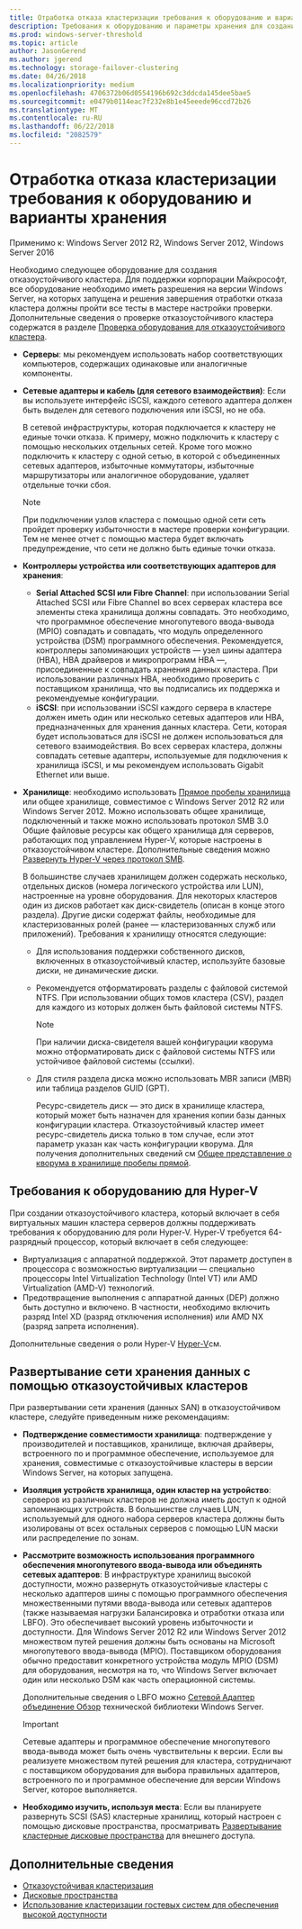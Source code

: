 ```yaml
---
title: Отработка отказа кластеризации требования к оборудованию и варианты хранения
description: Требования к оборудованию и параметры хранения для создания отказоустойчивого кластера.
ms.prod: windows-server-threshold
ms.topic: article
author: JasonGerend
ms.author: jgerend
ms.technology: storage-failover-clustering
ms.date: 04/26/2018
ms.localizationpriority: medium
ms.openlocfilehash: 4706372b06d0554196b692c3ddcda145dee5bae5
ms.sourcegitcommit: e0479b0114eac7f232e8b1e45eeede96ccd72b26
ms.translationtype: MT
ms.contentlocale: ru-RU
ms.lasthandoff: 06/22/2018
ms.locfileid: "2082579"
---
```

# <a name="failover-clustering-hardware-requirements-and-storage-options"></a>Отработка отказа кластеризации требования к оборудованию и варианты хранения

Применимо к: Windows Server 2012 R2, Windows Server 2012, Windows Server 2016

Необходимо следующее оборудование для создания отказоустойчивого кластера. Для поддержки корпорации Майкрософт, все оборудование необходимо иметь разрешения на версии Windows Server, на которых запущена и решения завершения отработки отказа кластера должны пройти все тесты в мастере настройки проверки. Дополнительные сведения о проверке отказоустойчивого кластера содержатся в разделе [Проверка оборудования для отказоустойчивого кластера](<https://docs.microsoft.com/previous-versions/windows/it-pro/windows-server-2012-r2-and-2012/jj134244(v%3dws.11)>).

- **Серверы**: мы рекомендуем использовать набор соответствующих компьютеров, содержащих одинаковые или аналогичные компоненты.
- **Сетевые адаптеры и кабель (для сетевого взаимодействия)**: Если вы используете интерфейс iSCSI, каждого сетевого адаптера должен быть выделен для сетевого подключения или iSCSI, но не оба.

    В сетевой инфраструктуры, которая подключается к кластеру не единые точки отказа. К примеру, можно подключить к кластеру с помощью нескольких отдельных сетей. Кроме того можно подключить к кластеру с одной сетью, в которой с объединенных сетевых адаптеров, избыточные коммутаторы, избыточные маршрутизаторы или аналогичное оборудование, удаляет отдельные точки сбоя.

    >[!NOTE]
    >При подключении узлов кластера с помощью одной сети сеть пройдет проверку избыточности в мастере проверки конфигурации. Тем не менее отчет с помощью мастера будет включать предупреждение, что сети не должно быть единые точки отказа.

- **Контроллеры устройства или соответствующих адаптеров для хранения**:

  - **Serial Attached SCSI или Fibre Channel**: при использовании Serial Attached SCSI или Fibre Channel во всех серверах кластера все элементы стека хранилища должны совпадать. Это необходимо, что программное обеспечение многопутевого ввода-вывода (MPIO) совпадать и совпадать, что модуль определенного устройства (DSM) программного обеспечения. Рекомендуется, контроллеры запоминающих устройств — узел шины адаптера (HBA), HBA драйверов и микропрограмм HBA —, присоединенные к совпадать хранения данных кластера. При использовании различных HBA, необходимо проверить с поставщиком хранилища, что вы подписались их поддержка и рекомендуемые конфигурации.
  - **iSCSI**: при использовании iSCSI каждого сервера в кластере должен иметь один или несколько сетевых адаптеров или HBA, предназначенных для хранения данных кластера. Сети, которая будет использоваться для iSCSI не должен использоваться для сетевого взаимодействия. Во всех серверах кластера, должны совпадать сетевые адаптеры, используемые для подключения к хранилища iSCSI, и мы рекомендуем использовать Gigabit Ethernet или выше.
- **Хранилище**: необходимо использовать [Прямое пробелы хранилища](../storage/storage-spaces/storage-spaces-direct-overview.md) или общее хранилище, совместимое с Windows Server 2012 R2 или Windows Server 2012. Можно использовать общее хранилище, подключенный и также можно использовать протокол SMB 3.0 Общие файловые ресурсы как общего хранилища для серверов, работающих под управлением Hyper-V, которые настроены в отказоустойчивом кластере. Дополнительные сведения можно [Развернуть Hyper-V через протокол SMB](<https://docs.microsoft.com/previous-versions/windows/it-pro/windows-server-2012-r2-and-2012/jj134187(v%3dws.11)>).

    В большинстве случаев хранилищем должен содержать несколько, отдельных дисков (номера логического устройства или LUN), настроенные на уровне оборудования. Для некоторых кластеров один из дисков работает как диск-свидетель (описан в конце этого раздела). Другие диски содержат файлы, необходимые для кластеризованных ролей (ранее — кластеризованных служб или приложений). Требования к хранилищу относятся следующие:

  - Для использования поддержки собственного дисков, включенных в отказоустойчивый кластер, используйте базовые диски, не динамические диски.
  - Рекомендуется отформатировать разделы с файловой системой NTFS. При использовании общих томов кластера (CSV), раздел для каждого из которых должен быть файловой системы NTFS.

    >[!NOTE]
    >При наличии диска-свидетеля вашей конфигурации кворума можно отформатировать диск с файловой системы NTFS или устойчивое файловой системы (ссылки).

  - Для стиля раздела диска можно использовать MBR записи (MBR) или таблица разделов GUID (GPT).

    Ресурс-свидетель диск — это диск в хранилище кластера, который может быть назначен для хранения копии базы данных конфигурации кластера. Отказоустойчивый кластер имеет ресурс-свидетель диска только в том случае, если этот параметр указан как часть конфигурации кворума. Для получения дополнительных сведений см [Общее представление о кворума в хранилище пробелы прямой](../storage/storage-spaces/understand-quorum.md).

## <a name="hardware-requirements-for-hyper-v"></a>Требования к оборудованию для Hyper-V

При создании отказоустойчивого кластера, который включает в себя виртуальных машин кластера серверов должны поддерживать требования к оборудованию для роли Hyper-V. Hyper-V требуется 64-разрядный процессор, который включает в себя следующее:

- Виртуализация с аппаратной поддержкой. Этот параметр доступен в процессора с возможностью виртуализации — специально процессоры Intel Virtualization Technology (Intel VT) или AMD Virtualization (AMD-V) технологий.
- Предотвращение выполнения с аппаратной данных (DEP) должно быть доступно и включено. В частности, необходимо включить разряд Intel XD (разряд отключения исполнения) или AMD NX (разряд запрета исполнения).

Дополнительные сведения о роли Hyper-V [Hyper-V](<https://docs.microsoft.com/previous-versions/windows/it-pro/windows-server-2012-r2-and-2012/hh831531(v%3dws.11)>)см.

## <a name="deploying-storage-area-networks-with-failover-clusters"></a>Развертывание сети хранения данных с помощью отказоустойчивых кластеров

При развертывании сети хранения (данных SAN) в отказоустойчивом кластере, следуйте приведенным ниже рекомендациям:

- **Подтверждение совместимости хранилища**: подтверждение у производителей и поставщиков, хранилище, включая драйверы, встроенного по и программное обеспечение, используемое для хранения, совместимые с отказоустойчивые кластеры в версии Windows Server, на которых запущена.
- **Изоляция устройств хранилища, один кластер на устройство**: серверов из различных кластеров не должна иметь доступ к одной запоминающих устройств. В большинстве случаев LUN, используемый для одного набора серверов кластера должны быть изолированы от всех остальных серверов с помощью LUN маски или распределение по зонам.
- **Рассмотрите возможность использования программного обеспечения многопутевого ввода-вывода или объединять сетевых адаптеров**: В инфраструктуре хранилищ высокой доступности, можно развернуть отказоустойчивые кластеры с несколько адаптеров шины с помощью программного обеспечения множественными путями ввода-вывода или сетевых адаптеров (также называемая нагрузки Балансировка и отработки отказа или LBFO). Это обеспечивает высокий уровень избыточности и доступности. Для Windows Server 2012 R2 или Windows Server 2012 множеством путей решения должны быть основаны на Microsoft многопутевого ввода-вывода (MPIO). Поставщиком оборудования обычно предоставит конкретного устройства модуль MPIO (DSM) для оборудования, несмотря на то, что Windows Server включает один или несколько DSM как часть операционной системы.

    Дополнительные сведения о LBFO можно [Сетевой Адаптер объединение Обзор](https://docs.microsoft.com/windows-server/networking/technologies/nic-teaming/nic-teaming) технической библиотеки Windows Server.

    >[!IMPORTANT]
    >Сетевые адаптеры и программное обеспечение многопутевого ввода-вывода может быть очень чувствительны к версии. Если вы реализуете множеством путей решения для кластера, сотрудничают с поставщиком оборудования для выбора правильных адаптеров, встроенного по и программное обеспечение для версии Windows Server, которое выполняется.

- **Необходимо изучить, используя места**: Если вы планируете развернуть SCSI (SAS) кластерные хранилищ, который настроен с помощью дисковые пространства, просматривать [Развертывание кластерные дисковые пространства](<https://docs.microsoft.com/previous-versions/windows/it-pro/windows-server-2012-r2-and-2012/jj822937(v%3dws.11)>) для внешнего доступа.

## <a name="more-information"></a>Дополнительные сведения

- [Отказоустойчивая кластеризация](failover-clustering.md)
- [Дисковые пространства](<https://docs.microsoft.com/previous-versions/windows/it-pro/windows-server-2012-r2-and-2012/hh831739(v%3dws.11)>)
- [Использование кластеризации гостевых систем для обеспечения высокой доступности](<https://docs.microsoft.com/previous-versions/windows/it-pro/windows-server-2012-r2-and-2012/dn440540(v%3dws.11)>)